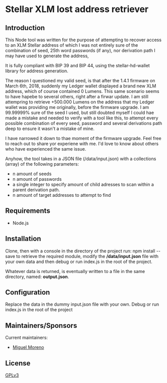 # Stellar XLM lost address retriever

## Introduction
This Node tool was written for the purpose of attempting to recover access to an XLM Stellar address of which I was not entirely sure of the combination of seed, 25th word passwords (if any), nor derivation path I may have used to generate the address,

It is fully compliant with BIP 39 and BIP 44, using the stellar-hd-wallet library for address generation.

The reason I questioned my valid seed, is that after the 1.4.1 firmware on March 6th, 2018, suddenly my Ledger wallet displayed a brand new XLM address, which of course contained 0 Lumens. This same scenario seems to have hapebe to several others, right after a firwar update. I am still attempring to retrieve +500.000 Lumens on the address that my Ledger wallet was providing me originally, before the firmware upgrade. I am 99.99999% sure of the seed I used, but still doubted myself I could hae made a mistake and needed to verify with a tool like this, to attempt every possible combination of every seed, password and several derivations path deep to ensure it wasn't a mistake of mine. 

I have narrowed it down to thae moment of the firmware upgrade. Feel free to reach out to share yor experiene with me. I'd love to know about others who have experienced the same issue. 

Anyhow, the tool takes in a JSON file  (/data/input.json) with a collections (array) of the following parameters:

* n amount of seeds
* n amount of passwords
* a single integer to specify amount of child adresses to scan within a parent derivation path. 
* n amount of target addresses to attempt to find

## Requirements

* Node.js

## Installation

Clone, then with a console in the directory of the project run: npm install --save to retrieve the required module, modify the **/data/input.json** file with your own data and then debug or run index.js in the root of the project. 

Whatever data is returned, is eventually written to a file in the same directory, named: **output.json**. 

## Configuration

Replace the data in the dummy input.json file with your own. Debug or run index.js in the root of the project

## Maintainers/Sponsors

Current maintainers:

* [Miguel Moreno](https://github.com/miguelmoreno)

## License

[GPLv3](http://www.gnu.org/licenses/gpl-3.0.txt)